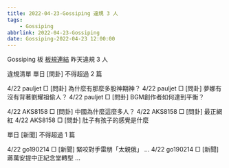 ```yaml
---
title: 2022-04-23-Gossiping 違規 3 人
tags:
    - Gossiping
abbrlink: 2022-04-23-Gossiping
date: Gossiping-2022-04-23 12:00:00
---
```

Gossiping 板 [板規連結](https://www.ptt.cc/bbs/Gossiping/M.1637425085.A.07D.html)
昨天違規 3 人
<!-- more -->

違規清單
單日 [問卦] 不得超過 2 篇

4/22 pauljet □ [問卦] 為什麼有那麼多股神期神？
4/22 pauljet □ [問卦] 夢娜有沒有背著劉耀祖偷人？
4/22 pauljet □ [問卦] BGM創作者如何達到平衡？

4/22 AKS8158 □ [問卦] 中國為什麼這麼多人？
4/22 AKS8158 □ [問卦] 最正網紅
4/22 AKS8158 □ [問卦] 肚子有孩子的感覺是什麼

單日 [新聞] 不得超過 1 篇

4/22 go190214 □ [新聞] 緊咬對手雷朋「太親俄」 …
4/22 go190214 □ [新聞] 蔣萬安提中正紀念堂轉型 …